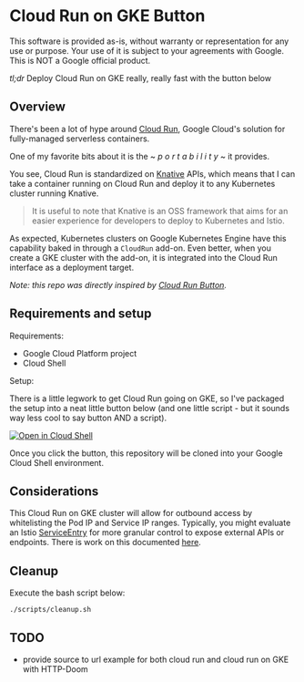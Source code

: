 # Cloud Run on GKE Button

This software is provided as-is, without warranty or representation for any use or purpose. Your use of it is subject to your agreements with Google. This is NOT a Google official product.

*tl;dr* Deploy Cloud Run on GKE really, really fast with the button below

## Overview

There's been a lot of hype around [Cloud Run](https://cloud.google.com/run/), Google Cloud's solution for fully-managed serverless containers.

One of my favorite bits about it is the ~ _p o r t a b i l i t y_ ~ it provides. 

You see, Cloud Run is standardized on [Knative](https://knative.dev/docs/) APIs, which means that I can take a container running on Cloud Run and deploy it to any Kubernetes cluster running Knative. 

> It is useful to note that  Knative is an OSS framework that aims for an easier experience for developers to deploy to Kubernetes and Istio. 

As expected, Kubernetes clusters on Google Kubernetes Engine have this capability baked in through a `CloudRun` add-on. Even better, when you create a GKE cluster with the add-on, it is integrated into the Cloud Run interface as a deployment target.

_Note: this repo was directly inspired by [Cloud Run Button](https://github.com/jamesward/cloud-run-button)._

## Requirements and setup

Requirements:

* Google Cloud Platform project
* Cloud Shell

Setup: 

There is a little legwork to get Cloud Run going on GKE, so I've packaged the setup into a neat little button below (and one little script - but it sounds way less cool to say button AND a script).

[![Open in Cloud Shell](http://gstatic.com/cloudssh/images/open-btn.svg)](https://console.cloud.google.com/cloudshell/open?cloudshell_git_repo=https://github.com/agmsb/cloudrun-gke-button.git&cloudshell_git_branch=master&cloudshell_tutorial=walkthrough.md)

Once you click the button, this repository will be cloned into your Google Cloud Shell environment.

## Considerations

This Cloud Run on GKE cluster will allow for  outbound access by whitelisting the Pod IP and Service IP ranges. Typically, you might evaluate an Istio [ServiceEntry](https://istio.io/docs/reference/config/networking/v1alpha3/service-entry/) for more granular control to expose external APIs or endpoints. There is work on this documented [here](https://github.com/knative/serving/issues/2213).

## Cleanup

Execute the bash script below:

```
./scripts/cleanup.sh
```

## TODO

* provide source to url example for both cloud run and cloud run on GKE with HTTP-Doom